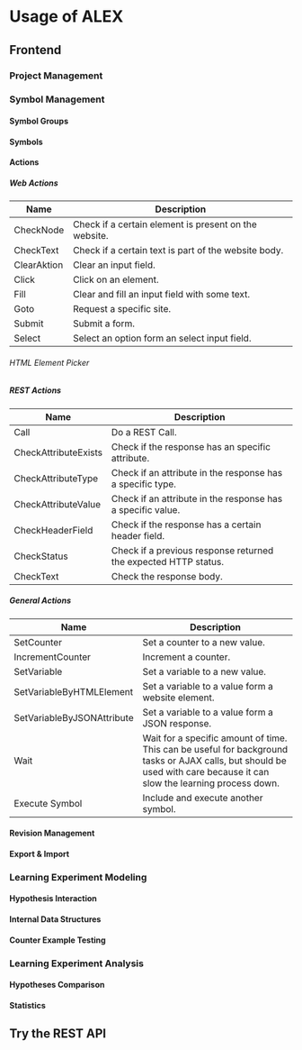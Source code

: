 Usage of ALEX
===============


Frontend
--------

### <a name="project-management"></a> Project Management

### <a name="symbol-management"></a> Symbol Management

#### <a name="symbol-groups"></a> Symbol Groups

#### <a name="symbols"></a> Symbols

#### <a name="actions"></a> Actions

##### <a name="actions-web"></a> Web Actions

| Name        | Description                                           |
|-------------|-------------------------------------------------------|
| CheckNode   | Check if a certain element is present on the website. |
| CheckText   | Check if a certain text is part of the website body.  |
| ClearAktion | Clear an input field.                                 |
| Click       | Click on an element.                                  |
| Fill        | Clear and fill an input field with some text.         |
| Goto        | Request a specific site.                              |
| Submit      | Submit a form.                                        |
| Select      | Select an option form an select input field.          |

###### <a name="actions-web-html-element-picker"></a> HTML Element Picker

##### <a name="actions-rest"></a> REST Actions

| Name                 | Description                                                     |
|----------------------|-----------------------------------------------------------------|
| Call                 | Do a REST Call.                                                 |
| CheckAttributeExists | Check if the response has an specific attribute.                |
| CheckAttributeType   | Check if an attribute in the response has a specific type.      |
| CheckAttributeValue  | Check if an attribute in the response has a specific value.     |
| CheckHeaderField     | Check if the response has a certain header field.               |
| CheckStatus          | Check if a previous response returned the expected HTTP status. |
| CheckText            | Check the response body.                                        |

##### <a name="general-actions"></a> General Actions

| Name                       | Description                                                         |
|----------------------------|---------------------------------------------------------------------|
| SetCounter                 | Set a counter to a new value.                                       |
| IncrementCounter           | Increment a counter.                                                |
| SetVariable                | Set a variable to a new value.                                      |
| SetVariableByHTMLElement   | Set a variable to a value form a website element.                   |
| SetVariableByJSONAttribute | Set a variable to a value form a JSON response.                     |
| Wait                       | Wait for a specific amount of time. This can be useful for background tasks or AJAX calls, but should be used with care because it can slow the learning process down. |
| Execute Symbol             | Include and execute another symbol.                                 |

#### <a name="symbols-import-export"></a> Revision Management

#### <a name="symbols-import-export"></a> Export & Import

### <a name="learning-experiment-modeling"></a> Learning Experiment Modeling

#### <a name="learning-experiment-modeling-hypothesis-interaction"></a> Hypothesis Interaction

#### <a name="learning-experiment-modeling-internal-data-structures"></a> Internal Data Structures
 
#### <a name="learning-experiment-modeling-counterexamples"></a> Counter Example Testing

### <a name="learning-experiment-analysis"></a> Learning Experiment Analysis

#### <a name="learning-experiment-analysis-hypothesis-comparison"></a> Hypotheses Comparison

#### <a name="learning-experiment-analysis-statistics"></a> Statistics


Try the REST API
----------------

